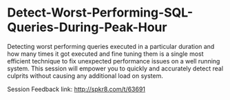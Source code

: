 # Detect-Worst-Performing-SQL-Queries-During-Peak-Hour
Detecting worst performing queries executed in a particular duration and how many times it got executed and fine tuning them is a single most efficient technique to fix unexpected performance issues on a well running system. This session will empower you to quickly and accurately detect real culprits without causing any additional load on system.


Session Feedback link: http://spkr8.com/t/63691